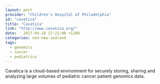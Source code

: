 ```yaml
---
layout: post
provider: "Children's Hospital of Philadelphia"
id: "cavatica"
title: "Cavatica"
link: "http://www.cavatica.org/"
date:   2017-04-18 17:21:00 +1200
categories: non-new-zealand 
tags:
  - genomics
  - cancer
  - pediatrics
---
```


Cavatica is a cloud-based environment for securely storing, sharing and analyzing large volumes of pediatric cancer patient genomics data.

